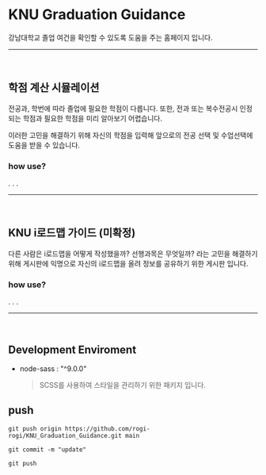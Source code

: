 # KNU Graduation Guidance

강남대학교 졸업 여건을 확인할 수 있도록 도움을 주는 홈페이지 입니다.

<hr><br>

## 학점 계산 시뮬레이션

전공과, 학번에 따라 졸업에 필요한 학점이 다릅니다.
또한, 전과 또는 복수전공시 인정되는 학점과 필요한 학점을 미리 알아보기 어렵습니다.

이러한 고민을 해결하기 위해 자신의 학점을 입력해 앞으로의 전공 선택 및 수업선택에 도움을 받을 수 있습니다.

### how use?

.
.
.

<hr><br>

## KNU i로드맵 가이드 (미확정)

다른 사람은 i로드맵을 어떻게 작성했을까? 선행과목은 무엇일까? 라는 고민을 해결하기 위해 게시판에 익명으로 자신의 i로드맵을 올려 정보를 공유하기 위한 게시판 입니다.

### how use?

.
.
.

<hr><br>

## Development Enviroment

- node-sass : "^9.0.0"
  > SCSS를 사용하여 스타일을 관리하기 위한 패키지 입니다.

## push

```
git push origin https://github.com/rogi-rogi/KNU_Graduation_Guidance.git main

git commit -m "update"

git push
```

